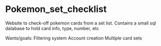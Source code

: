 # Pokemon_set_checklist
Website to check-off pokemon cards from a set list. 
Contains a small sql database to hold card info, type, number, etc

Wants/goals:
Filtering system
Account creation
Multiple card sets

